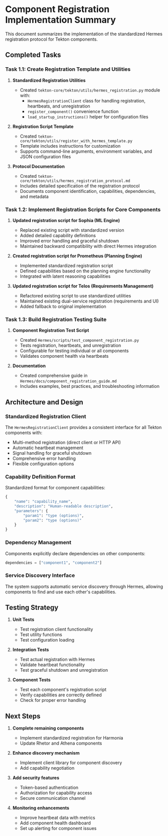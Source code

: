 # Component Registration Implementation Summary

This document summarizes the implementation of the standardized Hermes registration protocol for Tekton components.

## Completed Tasks

### Task 1.1: Create Registration Template and Utilities

1. **Standardized Registration Utilities**
   - Created `tekton-core/tekton/utils/hermes_registration.py` module with:
     - `HermesRegistrationClient` class for handling registration, heartbeats, and unregistration
     - `register_component()` convenience function
     - `load_startup_instructions()` helper for configuration files

2. **Registration Script Template**
   - Created `tekton-core/tekton/utils/register_with_hermes_template.py`
   - Template includes instructions for customization
   - Supports command-line arguments, environment variables, and JSON configuration files

3. **Protocol Documentation**
   - Created `tekton-core/tekton/utils/hermes_registration_protocol.md`
   - Includes detailed specification of the registration protocol
   - Documents component identification, capabilities, dependencies, and metadata

### Task 1.2: Implement Registration Scripts for Core Components

1. **Updated registration script for Sophia (ML Engine)**
   - Replaced existing script with standardized version
   - Added detailed capability definitions
   - Improved error handling and graceful shutdown
   - Maintained backward compatibility with direct Hermes integration

2. **Created registration script for Prometheus (Planning Engine)**
   - Implemented standardized registration script
   - Defined capabilities based on the planning engine functionality
   - Integrated with latent reasoning capabilities

3. **Updated registration script for Telos (Requirements Management)**
   - Refactored existing script to use standardized utilities
   - Maintained existing dual-service registration (requirements and UI)
   - Added fallback to original implementation

### Task 1.3: Build Registration Testing Suite

1. **Component Registration Test Script**
   - Created `Hermes/scripts/test_component_registration.py`
   - Tests registration, heartbeats, and unregistration
   - Configurable for testing individual or all components
   - Validates component health via heartbeats

2. **Documentation**
   - Created comprehensive guide in `Hermes/docs/component_registration_guide.md`
   - Includes examples, best practices, and troubleshooting information

## Architecture and Design

### Standardized Registration Client

The `HermesRegistrationClient` provides a consistent interface for all Tekton components with:

- Multi-method registration (direct client or HTTP API)
- Automatic heartbeat management
- Signal handling for graceful shutdown
- Comprehensive error handling
- Flexible configuration options

### Capability Definition Format

Standardized format for component capabilities:

```python
{
    "name": "capability_name",
    "description": "Human-readable description",
    "parameters": {
        "param1": "type (options)",
        "param2": "type (options)"
    }
}
```

### Dependency Management

Components explicitly declare dependencies on other components:

```python
dependencies = ["component1", "component2"]
```

### Service Discovery Interface

The system supports automatic service discovery through Hermes, allowing components to find and use each other's capabilities.

## Testing Strategy

1. **Unit Tests**
   - Test registration client functionality
   - Test utility functions
   - Test configuration loading

2. **Integration Tests**
   - Test actual registration with Hermes
   - Validate heartbeat functionality
   - Test graceful shutdown and unregistration

3. **Component Tests**
   - Test each component's registration script
   - Verify capabilities are correctly defined
   - Check for proper error handling

## Next Steps

1. **Complete remaining components**
   - Implement standardized registration for Harmonia
   - Update Rhetor and Athena components

2. **Enhance discovery mechanism**
   - Implement client library for component discovery
   - Add capability negotiation

3. **Add security features**
   - Token-based authentication
   - Authorization for capability access
   - Secure communication channel

4. **Monitoring enhancements**
   - Improve heartbeat data with metrics
   - Add component health dashboard
   - Set up alerting for component issues